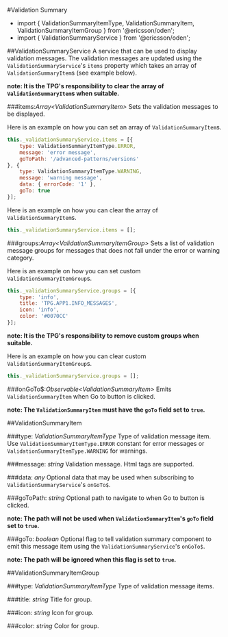 [//]: # (title: Validation Summary)
[//]: # (category: Validation)
[//]: # (icon: fa-exclamation-circle)

#Validation Summary
* import { ValidationSummaryItemType, ValidationSummaryItem, ValidationSummaryItemGroup } from '@ericsson/oden';
* import { ValidationSummaryService } from '@ericsson/oden';

##ValidationSummaryService
A service that can be used to display validation messages. The validation messages are updated using the `ValidationSummaryService`'s `items` property which takes an array of `ValidationSummaryItem`s (see example below).

**note: It is the TPG's responsibility to clear the array of `ValidationSummaryItem`s when suitable.**

###items:_Array&lt;ValidationSummaryItem&gt;_
Sets the validation messages to be displayed.

Here is an example on how you can set an array of `ValidationSummaryItem`s.

```js
this._validationSummaryService.items = [{
    type: ValidationSummaryItemType.ERROR,
    message: 'error message',
    goToPath: '/advanced-patterns/versions'
}, {
    type: ValidationSummaryItemType.WARNING,
    message: 'warning message',
    data: { errorCode: '1' },
    goTo: true
}];
```

Here is an example on how you can clear the array of `ValidationSummaryItem`s.

```js
this._validationSummaryService.items = [];
```

###groups:_Array&lt;ValidationSummaryItemGroup&gt;_
Sets a list of validation message groups for messages that does not fall under the error or warning category.

Here is an example on how you can set custom `ValidationSummaryItemGroup`s.

```js
this._validationSummaryService.groups = [{
    type: 'info',
    title: 'TPG.APP1.INFO_MESSAGES',
    icon: 'info',
    color: '#0070CC'
}];
```

**note: It is the TPG's responsibility to remove custom groups when suitable.**

Here is an example on how you can clear custom `ValidationSummaryItemGroup`s.

```js
this._validationSummaryService.groups = [];
```

###onGoTo$:_Observable&lt;ValidationSummaryItem&gt;_
Emits `ValidationSummaryItem` when Go to button is clicked.

**note: The `ValidationSummaryItem` must have the `goTo` field set to `true`.**

##ValidationSummaryItem

###type: _ValidationSummaryItemType_
Type of validation message item. Use `ValidationSummaryItemType.ERROR` constant for error messages or `ValidationSummaryItemType.WARNING` for warnings.

###message: _string_
Validation message. Html tags are supported.

###data: _any_
Optional data that may be used when subscribing to `ValidationSummaryService`'s `onGoTo$`.

###goToPath: _string_
Optional path to navigate to when Go to button is clicked.

**note: The path will not be used when `ValidationSummaryItem`'s `goTo` field set to `true`.**

###goTo: _boolean_
Optional flag to tell validation summary component to emit this message item using the `ValidationSummaryService`'s `onGoTo$`.

**note: The path will be ignored when this flag is set to `true`.**

##ValidationSummaryItemGroup

###type: _ValidationSummaryItemType_
Type of validation message items.

###title: _string_
Title for group.

###icon: _string_
Icon for group.

###color: _string_
Color for group.
